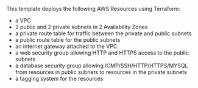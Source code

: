 This template deploys the following AWS Resources using Terraform:
- a VPC
- 2 public and 2 private subnets in 2 Availability Zones
- a private route table for traffic between the private and public subnets
- a public route table for the public subnets
- an internet gateway attached to the VPC
- a web security group allowing HTTP and HTTPS access to the public subnets
- a database security group allowing ICMP/SSH/HTTP/HTTPS/MYSQL from resources in public subnets to resources in the private subnets
- a tagging system for the resources
